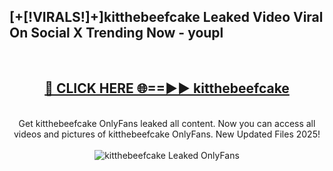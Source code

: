 <h2>[+[!VIRALS!]+]kitthebeefcake Leaked Video Viral On Social X Trending Now - youpl</h2>
<br>
<div align="center">
<h2><a href="https://libra.edu.pl?kitthebeefcake" rel="nofollow">🔴 CLICK HERE 🌐==►► kitthebeefcake</a></h2>
<br>
Get kitthebeefcake OnlyFans leaked all content. Now you can access all videos and pictures of kitthebeefcake OnlyFans. New Updated Files 2025!
<br>
<br>
<a href="https://libra.edu.pl?kitthebeefcake" rel="nofollow" data-target="animated-image.originalLink"><img src="https://i.ibb.co.com/WyWwxjT/player-gif2.gif" alt="kitthebeefcake Leaked OnlyFans" style="max-width: 100%; display: inline-block;" data-target="animated-image.originalImage"></a>
</div>
<br>